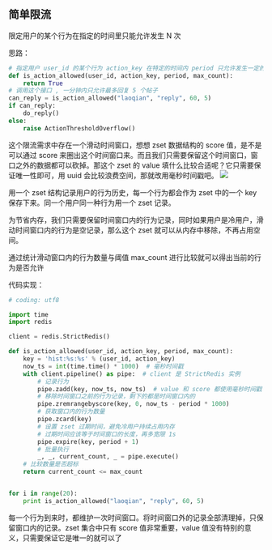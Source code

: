 ## 简单限流

限定用户的某个行为在指定的时间里只能允许发生 N 次

思路：
```python
# 指定用户 user_id 的某个行为 action_key 在特定的时间内 period 只允许发生一定的次数 max_count
def is_action_allowed(user_id, action_key, period, max_count):
    return True
# 调用这个接口 , 一分钟内只允许最多回复 5 个帖子
can_reply = is_action_allowed("laoqian", "reply", 60, 5)
if can_reply:
    do_reply()
else:
    raise ActionThresholdOverflow()
```

这个限流需求中存在一个滑动时间窗口，想想 zset 数据结构的 score 值，是不是可以通过 score 来圈出这个时间窗口来。而且我们只需要保留这个时间窗口，窗口之外的数据都可以砍掉。那这个 zset 的 value 填什么比较合适呢？它只需要保证唯一性即可，用 uuid 会比较浪费空间，那就改用毫秒时间戳吧。
![](https://user-gold-cdn.xitu.io/2018/7/10/16483c2609601098?imageView2/0/w/1280/h/960/format/webp/ignore-error/1)

用一个 zset 结构记录用户的行为历史，每一个行为都会作为 zset 中的一个 key 保存下来。同一个用户同一种行为用一个 zset 记录。

为节省内存，我们只需要保留时间窗口内的行为记录，同时如果用户是冷用户，滑动时间窗口内的行为是空记录，那么这个 zset 就可以从内存中移除，不再占用空间。

通过统计滑动窗口内的行为数量与阈值 max_count 进行比较就可以得出当前的行为是否允许

代码实现：
```py
# coding: utf8

import time
import redis

client = redis.StrictRedis()

def is_action_allowed(user_id, action_key, period, max_count):
    key = 'hist:%s:%s' % (user_id, action_key)
    now_ts = int(time.time() * 1000)  # 毫秒时间戳
    with client.pipeline() as pipe:  # client 是 StrictRedis 实例
        # 记录行为
        pipe.zadd(key, now_ts, now_ts)  # value 和 score 都使用毫秒时间戳
        # 移除时间窗口之前的行为记录，剩下的都是时间窗口内的
        pipe.zremrangebyscore(key, 0, now_ts - period * 1000)
        # 获取窗口内的行为数量
        pipe.zcard(key)
        # 设置 zset 过期时间，避免冷用户持续占用内存
        # 过期时间应该等于时间窗口的长度，再多宽限 1s
        pipe.expire(key, period + 1)
        # 批量执行
        _, _, current_count, _ = pipe.execute()
    # 比较数量是否超标
    return current_count <= max_count


for i in range(20):
    print is_action_allowed("laoqian", "reply", 60, 5)
```


每一个行为到来时，都维护一次时间窗口。将时间窗口外的记录全部清理掉，只保留窗口内的记录。zset 集合中只有 score 值非常重要，value 值没有特别的意义，只需要保证它是唯一的就可以了